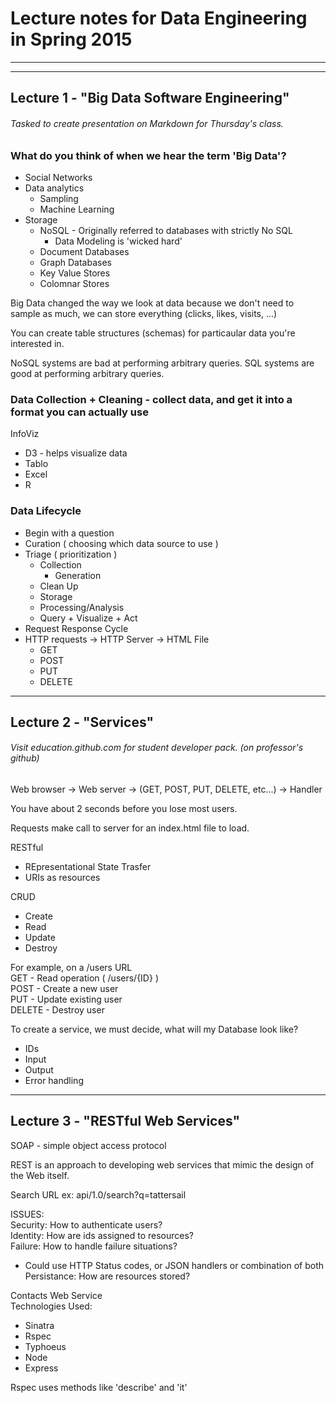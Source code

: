 # Lecture notes for Data Engineering in Spring 2015
---
---
## Lecture 1 - "Big Data Software Engineering"

###### Tasked to create presentation on Markdown for Thursday's class.

### What do you think of when we hear the term 'Big Data'?
  * Social Networks
  * Data analytics
    * Sampling
    * Machine Learning
  * Storage
    * NoSQL - Originally referred to databases with strictly No SQL
      * Data Modeling is 'wicked hard'
    * Document Databases
    * Graph Databases
    * Key Value Stores
    * Colomnar Stores
  
Big Data changed the way we look at data because we don't need to sample as much, we can store everything (clicks, likes, visits, ...)

You can create table structures (schemas) for particaular data you're interested in.

NoSQL systems are bad at performing arbitrary queries.
SQL systems are good at performing arbitrary queries.

### Data Collection + Cleaning - collect data, and get it into a format you can actually use

InfoViz
* D3 - helps visualize data
* Tablo
* Excel
* R

### Data Lifecycle
* Begin with a question
* Curation ( choosing which data source to use )
* Triage ( prioritization )
  * Collection
    * Generation
  * Clean Up
  * Storage
  * Processing/Analysis
  * Query + Visualize + Act 
* Request Response Cycle
* HTTP requests -> HTTP Server -> HTML File
  * GET
  * POST
  * PUT
  * DELETE  
 
---
## Lecture 2 - "Services"

###### Visit education.github.com for student developer pack. (on professor's github)

Web browser -> Web server -> (GET, POST, PUT, DELETE, etc...) -> Handler

You have about 2 seconds before you lose most users.

Requests make call to server for an index.html file to load.

RESTful
* REpresentational State Trasfer
* URIs as resources

CRUD
* Create
* Read
* Update
* Destroy

For example, on a /users URL  
GET - Read operation ( /users/{ID} )  
POST - Create a new user  
PUT - Update existing user  
DELETE - Destroy user  

To create a service, we must decide, what will my Database look like?
* IDs
* Input
* Output
* Error handling

---
## Lecture 3 - "RESTful Web Services"

SOAP - simple object access protocol  

REST is an approach to developing web services that mimic the design of the Web itself.  

Search URL ex: api/1.0/search?q=tattersail  

ISSUES:  
Security: How to authenticate users?  
Identity: How are ids assigned to resources?  
Failure: How to handle failure situations?  
* Could use HTTP Status codes, or JSON handlers or combination of both
Persistance: How are resources stored?  

Contacts Web Service  
Technologies Used:  
* Sinatra  
* Rspec  
* Typhoeus  
* Node  
* Express  

Rspec uses methods like 'describe' and 'it'  




